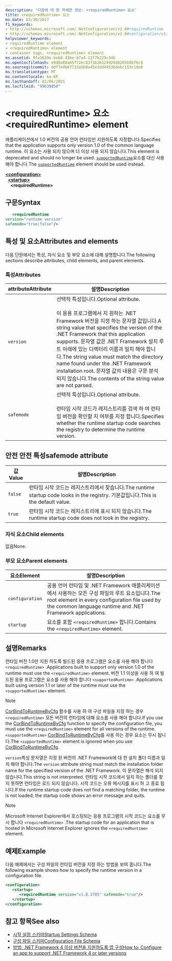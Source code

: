 ```yaml
---
description: '다음에 대 한 자세한 정보: <requiredRuntime> 요소'
title: <requiredRuntime> 요소
ms.date: 03/30/2017
f1_keywords:
- http://schemas.microsoft.com/.NetConfiguration/v2.0#requiredRuntime
- http://schemas.microsoft.com/.NetConfiguration/v2.0#configuration/startup/requiredRuntime
helpviewer_keywords:
- requiredRuntime element
- <requiredRuntime> element
- container tags, <requiredRuntime> element
ms.assetid: 9fa1639e-beb8-43be-b7a4-12f7b229c34b
ms.openlocfilehash: e9d0a88a65f72ec03f3b2b124920d8265b8bf0c9
ms.sourcegitcommit: ddf7edb67715a5b9a45e3dd44536dabc153c1de0
ms.translationtype: MT
ms.contentlocale: ko-KR
ms.lasthandoff: 02/06/2021
ms.locfileid: "99639850"
---
```

# <a name="requiredruntime-element"></a><span data-ttu-id="760dd-103">\<requiredRuntime> 요소</span><span class="sxs-lookup"><span data-stu-id="760dd-103">\<requiredRuntime> element</span></span>

<span data-ttu-id="760dd-104">애플리케이션에서 1.0 버전의 공용 언어 런타임만 지원하도록 지정합니다.</span><span class="sxs-lookup"><span data-stu-id="760dd-104">Specifies that the application supports only version 1.0 of the common language runtime.</span></span> <span data-ttu-id="760dd-105">이 요소는 사용 되지 않으며 더 이상 사용 되지 않습니다.</span><span class="sxs-lookup"><span data-stu-id="760dd-105">This element is deprecated and should no longer be used.</span></span> <span data-ttu-id="760dd-106">[`supportedRuntime`](supportedruntime-element.md)요소를 대신 사용 해야 합니다.</span><span class="sxs-lookup"><span data-stu-id="760dd-106">The [`supportedRuntime`](supportedruntime-element.md) element should be used instead.</span></span>

[**\<configuration>**](../configuration-element.md)  
&nbsp;&nbsp;[**\<startup>**](startup-element.md)  
&nbsp;&nbsp;&nbsp;&nbsp;**\<requiredRuntime>**  

## <a name="syntax"></a><span data-ttu-id="760dd-107">구문</span><span class="sxs-lookup"><span data-stu-id="760dd-107">Syntax</span></span>

```xml
   <requiredRuntime  
version="runtime version"
safemode="true|false"/>
```

## <a name="attributes-and-elements"></a><span data-ttu-id="760dd-108">특성 및 요소</span><span class="sxs-lookup"><span data-stu-id="760dd-108">Attributes and elements</span></span>

<span data-ttu-id="760dd-109">다음 단원에서는 특성, 자식 요소 및 부모 요소에 대해 설명합니다.</span><span class="sxs-lookup"><span data-stu-id="760dd-109">The following sections describe attributes, child elements, and parent elements.</span></span>

### <a name="attributes"></a><span data-ttu-id="760dd-110">특성</span><span class="sxs-lookup"><span data-stu-id="760dd-110">Attributes</span></span>

|<span data-ttu-id="760dd-111">attribute</span><span class="sxs-lookup"><span data-stu-id="760dd-111">Attribute</span></span>|<span data-ttu-id="760dd-112">설명</span><span class="sxs-lookup"><span data-stu-id="760dd-112">Description</span></span>|
|---------------|-----------------|
|`version`|<span data-ttu-id="760dd-113">선택적 특성입니다.</span><span class="sxs-lookup"><span data-stu-id="760dd-113">Optional attribute.</span></span><br /><br /> <span data-ttu-id="760dd-114">이 응용 프로그램에서 지 원하는 .NET Framework 버전을 지정 하는 문자열 값입니다.</span><span class="sxs-lookup"><span data-stu-id="760dd-114">A string value that specifies the version of the .NET Framework that this application supports.</span></span> <span data-ttu-id="760dd-115">문자열 값은 .NET Framework 설치 루트 아래에 있는 디렉터리 이름과 일치 해야 합니다.</span><span class="sxs-lookup"><span data-stu-id="760dd-115">The string value must match the directory name found under the .NET Framework installation root.</span></span> <span data-ttu-id="760dd-116">문자열 값의 내용은 구문 분석 되지 않습니다.</span><span class="sxs-lookup"><span data-stu-id="760dd-116">The contents of the string value are not parsed.</span></span>|
|`safemode`|<span data-ttu-id="760dd-117">선택적 특성입니다.</span><span class="sxs-lookup"><span data-stu-id="760dd-117">Optional attribute.</span></span><br /><br /> <span data-ttu-id="760dd-118">런타임 시작 코드가 레지스트리를 검색 하 여 런타임 버전을 확인할 지 여부를 지정 합니다.</span><span class="sxs-lookup"><span data-stu-id="760dd-118">Specifies whether the runtime startup code searches the registry to determine the runtime version.</span></span>|

## <a name="safemode-attribute"></a><span data-ttu-id="760dd-119">안전 안전 특성</span><span class="sxs-lookup"><span data-stu-id="760dd-119">safemode attribute</span></span>

|<span data-ttu-id="760dd-120">값</span><span class="sxs-lookup"><span data-stu-id="760dd-120">Value</span></span>|<span data-ttu-id="760dd-121">설명</span><span class="sxs-lookup"><span data-stu-id="760dd-121">Description</span></span>|
|-----------|-----------------|
|`false`|<span data-ttu-id="760dd-122">런타임 시작 코드는 레지스트리에서 찾습니다.</span><span class="sxs-lookup"><span data-stu-id="760dd-122">The runtime startup code looks in the registry.</span></span> <span data-ttu-id="760dd-123">기본값입니다.</span><span class="sxs-lookup"><span data-stu-id="760dd-123">This is the default value.</span></span>|
|`true`|<span data-ttu-id="760dd-124">런타임 시작 코드는 레지스트리에 표시 되지 않습니다.</span><span class="sxs-lookup"><span data-stu-id="760dd-124">The runtime startup code does not look in the registry.</span></span>|

### <a name="child-elements"></a><span data-ttu-id="760dd-125">자식 요소</span><span class="sxs-lookup"><span data-stu-id="760dd-125">Child elements</span></span>

<span data-ttu-id="760dd-126">없음</span><span class="sxs-lookup"><span data-stu-id="760dd-126">None.</span></span>

### <a name="parent-elements"></a><span data-ttu-id="760dd-127">부모 요소</span><span class="sxs-lookup"><span data-stu-id="760dd-127">Parent elements</span></span>

|<span data-ttu-id="760dd-128">요소</span><span class="sxs-lookup"><span data-stu-id="760dd-128">Element</span></span>|<span data-ttu-id="760dd-129">설명</span><span class="sxs-lookup"><span data-stu-id="760dd-129">Description</span></span>|
|-------------|-----------------|
|`configuration`|<span data-ttu-id="760dd-130">공용 언어 런타임 및 .NET Framework 애플리케이션에서 사용하는 모든 구성 파일의 루트 요소입니다.</span><span class="sxs-lookup"><span data-stu-id="760dd-130">The root element in every configuration file used by the common language runtime and .NET Framework applications.</span></span>|
|`startup`|<span data-ttu-id="760dd-131">요소를 포함 `<requiredRuntime>` 합니다.</span><span class="sxs-lookup"><span data-stu-id="760dd-131">Contains the `<requiredRuntime>` element.</span></span>|

## <a name="remarks"></a><span data-ttu-id="760dd-132">설명</span><span class="sxs-lookup"><span data-stu-id="760dd-132">Remarks</span></span>

 <span data-ttu-id="760dd-133">런타임 버전 1.0만 지원 하도록 빌드된 응용 프로그램은 요소를 사용 해야 합니다 `<requiredRuntime>` .</span><span class="sxs-lookup"><span data-stu-id="760dd-133">Applications built to support only version 1.0 of the runtime must use the `<requiredRuntime>` element.</span></span> <span data-ttu-id="760dd-134">버전 1.1 이상을 사용 하 여 빌드된 응용 프로그램은 요소를 사용 해야 합니다 `<supportedRuntime>` .</span><span class="sxs-lookup"><span data-stu-id="760dd-134">Applications built using version 1.1 or later of the runtime must use the `<supportedRuntime>` element.</span></span>

> [!NOTE]
> <span data-ttu-id="760dd-135">[CorBindToRuntimeByCfg](../../../unmanaged-api/hosting/corbindtoruntimebycfg-function.md) 함수를 사용 하 여 구성 파일을 지정 하는 경우 `<requiredRuntime>` 모든 버전의 런타임에 대해 요소를 사용 해야 합니다.</span><span class="sxs-lookup"><span data-stu-id="760dd-135">If you use the [CorBindToRuntimeByCfg](../../../unmanaged-api/hosting/corbindtoruntimebycfg-function.md) function to specify the configuration file, you must use the `<requiredRuntime>` element for all versions of the runtime.</span></span> <span data-ttu-id="760dd-136">`<supportedRuntime>` [CorBindToRuntimeByCfg](../../../unmanaged-api/hosting/corbindtoruntimebycfg-function.md)를 사용 하는 경우 요소는 무시 됩니다.</span><span class="sxs-lookup"><span data-stu-id="760dd-136">The `<supportedRuntime>` element is ignored when you use [CorBindToRuntimeByCfg](../../../unmanaged-api/hosting/corbindtoruntimebycfg-function.md).</span></span>

 <span data-ttu-id="760dd-137">`version`특성 문자열은 지정 된 버전의 .NET Framework에 대 한 설치 폴더 이름과 일치 해야 합니다.</span><span class="sxs-lookup"><span data-stu-id="760dd-137">The `version` attribute string must match the installation folder name for the specified version of the .NET Framework.</span></span> <span data-ttu-id="760dd-138">이 문자열은 해석 되지 않습니다.</span><span class="sxs-lookup"><span data-stu-id="760dd-138">This string is not interpreted.</span></span> <span data-ttu-id="760dd-139">런타임 시작 코드에서 일치 하는 폴더를 찾지 못하면 런타임은 로드 되지 않습니다. 시작 코드는 오류 메시지를 표시 하 고 종료 됩니다.</span><span class="sxs-lookup"><span data-stu-id="760dd-139">If the runtime startup code does not find a matching folder, the runtime is not loaded; the startup code shows an error message and quits.</span></span>

> [!NOTE]
> <span data-ttu-id="760dd-140">Microsoft Internet Explorer에서 호스팅되는 응용 프로그램의 시작 코드는 요소를 무시 합니다 `<requiredRuntime>` .</span><span class="sxs-lookup"><span data-stu-id="760dd-140">The startup code for an application that is hosted in Microsoft Internet Explorer ignores the `<requiredRuntime>` element.</span></span>

## <a name="example"></a><span data-ttu-id="760dd-141">예제</span><span class="sxs-lookup"><span data-stu-id="760dd-141">Example</span></span>

<span data-ttu-id="760dd-142">다음 예제에서는 구성 파일의 런타임 버전을 지정 하는 방법을 보여 줍니다.</span><span class="sxs-lookup"><span data-stu-id="760dd-142">The following example shows how to specify the runtime version in a configuration file.</span></span>

```xml
<configuration>
   <startup>
      <requiredRuntime version="v1.0.3705" safemode="true"/>
   </startup>
</configuration>
```

## <a name="see-also"></a><span data-ttu-id="760dd-143">참고 항목</span><span class="sxs-lookup"><span data-stu-id="760dd-143">See also</span></span>

- [<span data-ttu-id="760dd-144">시작 설정 스키마</span><span class="sxs-lookup"><span data-stu-id="760dd-144">Startup Settings Schema</span></span>](index.md)
- [<span data-ttu-id="760dd-145">구성 파일 스키마</span><span class="sxs-lookup"><span data-stu-id="760dd-145">Configuration File Schema</span></span>](../index.md)
- [<span data-ttu-id="760dd-146">방법: .NET Framework 4 이상 버전을 지원하도록 앱 구성</span><span class="sxs-lookup"><span data-stu-id="760dd-146">How to: Configure an app to support .NET Framework 4 or later versions</span></span>](../../../migration-guide/how-to-configure-an-app-to-support-net-framework-4-or-4-5.md)
